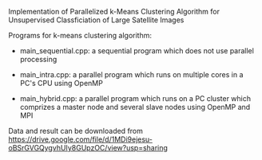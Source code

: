Implementation of Parallelized k-Means Clustering Algorithm for Unsupervised Classficiation of Large Satellite Images

Programs for k-means clustering algorithm:

- main_sequential.cpp: a sequential program which does not use parallel processing

- main_intra.cpp: a parallel program which runs on multiple cores in a PC's CPU using OpenMP

- main_hybrid.cpp: a parallel program which runs on a PC cluster which comprizes a master node and several slave nodes using OpenMP and MPI

Data and result can be downloaded from https://drive.google.com/file/d/1MDi9ejesu-oBSrGVGQygvhUIy8GUpzOC/view?usp=sharing
